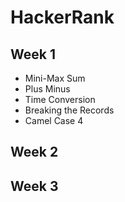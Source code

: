 # HackerRank


## Week 1
- Mini-Max Sum
- Plus Minus
- Time Conversion
- Breaking the Records
- Camel Case 4


## Week 2


## Week 3
